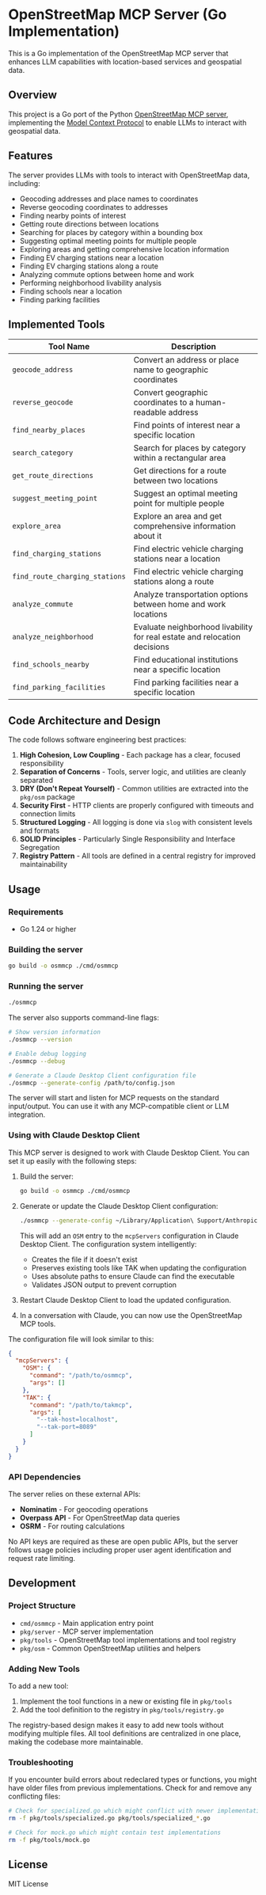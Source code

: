 # OpenStreetMap MCP Server (Go Implementation)

This is a Go implementation of the OpenStreetMap MCP server that enhances LLM capabilities with location-based services and geospatial data.

## Overview

This project is a Go port of the Python [OpenStreetMap MCP server](https://github.com/jagan-shanmugam/open-streetmap-mcp), 
implementing the [Model Context Protocol](https://github.com/mark3labs/mcp-go) to enable LLMs to interact with geospatial data.

## Features

The server provides LLMs with tools to interact with OpenStreetMap data, including:

* Geocoding addresses and place names to coordinates
* Reverse geocoding coordinates to addresses
* Finding nearby points of interest
* Getting route directions between locations
* Searching for places by category within a bounding box
* Suggesting optimal meeting points for multiple people
* Exploring areas and getting comprehensive location information
* Finding EV charging stations near a location
* Finding EV charging stations along a route
* Analyzing commute options between home and work
* Performing neighborhood livability analysis
* Finding schools near a location
* Finding parking facilities

## Implemented Tools

| Tool Name | Description |
|-----------|-------------|
| `geocode_address` | Convert an address or place name to geographic coordinates |
| `reverse_geocode` | Convert geographic coordinates to a human-readable address |
| `find_nearby_places` | Find points of interest near a specific location |
| `search_category` | Search for places by category within a rectangular area |
| `get_route_directions` | Get directions for a route between two locations |
| `suggest_meeting_point` | Suggest an optimal meeting point for multiple people |
| `explore_area` | Explore an area and get comprehensive information about it |
| `find_charging_stations` | Find electric vehicle charging stations near a location |
| `find_route_charging_stations` | Find electric vehicle charging stations along a route |
| `analyze_commute` | Analyze transportation options between home and work locations |
| `analyze_neighborhood` | Evaluate neighborhood livability for real estate and relocation decisions |
| `find_schools_nearby` | Find educational institutions near a specific location |
| `find_parking_facilities` | Find parking facilities near a specific location |

## Code Architecture and Design

The code follows software engineering best practices:

1. **High Cohesion, Low Coupling** - Each package has a clear, focused responsibility
2. **Separation of Concerns** - Tools, server logic, and utilities are cleanly separated
3. **DRY (Don't Repeat Yourself)** - Common utilities are extracted into the `pkg/osm` package
4. **Security First** - HTTP clients are properly configured with timeouts and connection limits
5. **Structured Logging** - All logging is done via `slog` with consistent levels and formats
6. **SOLID Principles** - Particularly Single Responsibility and Interface Segregation
7. **Registry Pattern** - All tools are defined in a central registry for improved maintainability

## Usage

### Requirements

- Go 1.24 or higher

### Building the server

```bash
go build -o osmmcp ./cmd/osmmcp
```

### Running the server

```bash
./osmmcp
```

The server also supports command-line flags:

```bash
# Show version information
./osmmcp --version

# Enable debug logging
./osmmcp --debug

# Generate a Claude Desktop Client configuration file
./osmmcp --generate-config /path/to/config.json
```

The server will start and listen for MCP requests on the standard input/output. You can use it with any MCP-compatible client or LLM integration.

### Using with Claude Desktop Client

This MCP server is designed to work with Claude Desktop Client. You can set it up easily with the following steps:

1. Build the server:
   ```bash
   go build -o osmmcp ./cmd/osmmcp
   ```

2. Generate or update the Claude Desktop Client configuration:
   ```bash
   ./osmmcp --generate-config ~/Library/Application\ Support/Anthropic/Claude/config.json
   ```

   This will add an `OSM` entry to the `mcpServers` configuration in Claude Desktop Client. The configuration system intelligently:
   
   - Creates the file if it doesn't exist
   - Preserves existing tools like TAK when updating the configuration
   - Uses absolute paths to ensure Claude can find the executable
   - Validates JSON output to prevent corruption

3. Restart Claude Desktop Client to load the updated configuration.

4. In a conversation with Claude, you can now use the OpenStreetMap MCP tools.

The configuration file will look similar to this:

```json
{
  "mcpServers": {
    "OSM": {
      "command": "/path/to/osmmcp",
      "args": []
    },
    "TAK": {
      "command": "/path/to/takmcp",
      "args": [
        "--tak-host=localhost",
        "--tak-port=8089"
      ]
    }
  }
}
```

### API Dependencies

The server relies on these external APIs:

- **Nominatim** - For geocoding operations
- **Overpass API** - For OpenStreetMap data queries
- **OSRM** - For routing calculations

No API keys are required as these are open public APIs, but the server follows usage policies including proper user agent identification and request rate limiting.

## Development

### Project Structure

- `cmd/osmmcp` - Main application entry point
- `pkg/server` - MCP server implementation
- `pkg/tools` - OpenStreetMap tool implementations and tool registry
- `pkg/osm` - Common OpenStreetMap utilities and helpers

### Adding New Tools

To add a new tool:

1. Implement the tool functions in a new or existing file in `pkg/tools`
2. Add the tool definition to the registry in `pkg/tools/registry.go`

The registry-based design makes it easy to add new tools without modifying multiple files. All tool definitions are centralized in one place, making the codebase more maintainable.

### Troubleshooting

If you encounter build errors about redeclared types or functions, you might have older files from previous implementations. Check for and remove any conflicting files:

```bash
# Check for specialized.go which might conflict with newer implementations
rm -f pkg/tools/specialized.go pkg/tools/specialized_*.go

# Check for mock.go which might contain test implementations
rm -f pkg/tools/mock.go
```

## License

MIT License 